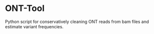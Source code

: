 # ONT-Tool
Python script for conservatively cleaning ONT reads from bam files and estimate variant frequencies.
